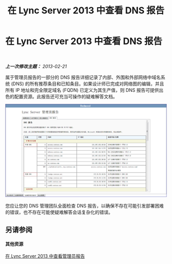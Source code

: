 ﻿---
title: 在 Lync Server 2013 中查看 DNS 报告
TOCTitle: 在 Lync Server 2013 中查看 DNS 报告
ms:assetid: 453cd63d-229a-4c4c-96c0-4571733398a5
ms:mtpsurl: https://technet.microsoft.com/zh-cn/library/Gg558641(v=OCS.15)
ms:contentKeyID: 52061012
ms.date: 05/19/2016
mtps_version: v=OCS.15
ms.translationtype: HT
---

# 在 Lync Server 2013 中查看 DNS 报告

 

_**上一次修改主题：** 2013-02-21_

属于管理员报告的一部分的 DNS 报告详细记录了内部、外围和外部网络中域名系统 (DNS) 的所有推荐条目和已知条目。如果设计师已完成对网络图的编辑，并且所有 IP 地址和完全限定域名 (FQDN) 已定义为其生产值，则 DNS 报告可提供出色的配置资源。此报告还可充当可操作的疑难解答文档。

![DNS 管理报告](images/Gg558641.9dd1e810-ddc7-4816-a806-4239baf9ec51(OCS.15).jpg "DNS 管理报告")

您应让您的 DNS 管理团队全面检查 DNS 报告，以确保不存在可能引发部署困难的错误，也不存在可能使疑难解答会话复杂化的错误。

## 另请参阅

#### 其他资源

[在 Lync Server 2013 中查看管理员报告](lync-server-2013-reviewing-the-administrator-reports.md)

